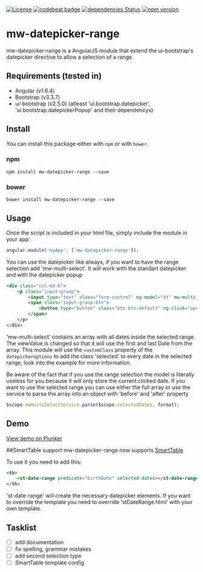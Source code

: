 [![License](https://img.shields.io/badge/license-MIT-green.svg)](https://github.com/MrWook/mw-datepicker-range/blob/master/LICENSE.txt)
[![codebeat badge](https://codebeat.co/badges/82e27a82-74d8-4442-a8df-e7fba1808f2d)](https://codebeat.co/projects/github-com-mrwook-mw-datepicker-range-master)
[![dependencies Status](https://david-dm.org/MrWook/mw-datepicker-range/status.svg)](https://david-dm.org/MrWook/mw-datepicker-range)
[![npm version](https://badge.fury.io/js/mw-datepicker-range.svg)](https://badge.fury.io/js/mw-datepicker-range)


# mw-datepicker-range

mw-datepicker-range is a AngularJS module that extend the ui-bootstrap's datepicker directive to allow a selection of a range.

## Requirements (tested in)
- Angular (v1.6.4)
- Bootstrap (v3.3.7)
- ui-bootstrap (v2.5.0) (atleast 'ui.bootstrap.datepicker', 'ui.bootstrap.datepickerPopup' and their dependencys)

## Install

You can install this package either with `npm` or with `bower`.

### npm

```shell
npm install mw-datepicker-range --save
```

### bower

```shell
bower install mw-datepicker-range --save
```

## Usage

Once the script is included in your html file, simply include the module in your app:
```javascript
angular.module('myApp', ['mw-datepicker-range']);
```
    

You can use the datepicker like always, if you want to have the range selection add 'mw-multi-select'.
It will work with the standart datepicker and with the datepicker popup
```html
<div class="col-md-6">
    <p class="input-group">
        <input type="text" class="form-control" ng-model="dt" mw-multi-select="selectedDates" uib-datepicker-popup="dd/MM/y" is-open="opened" datepicker-options="dateOptions"/>
        <span class="input-group-btn">
            <button type="button" class="btn btn-default" ng-click="open()"><i class="glyphicon glyphicon-calendar"></i></button>
        </span>
    </p>
</div>
```
    

'mw-multi-select' contains an array with all dates inside the selected range.
The viewValue is changed so that it will use the first and last Date from the array.
This module will use the ``customClass`` property of the `datepickeroptions` to add the class 'selected' to every date in the selected range, look into the example for more information.

Be aware of the fact that if you use the range selection the model is literally useless for you because it will only store the current clicked date.
If you want to use the selected range you can use either the full array or use the service to parse the array into an object with 'before' and 'after' property

```javascript
$scope.mwMultiSelectService.parse($scope.selectedDates, format);
```


## Demo

<a href='https://plnkr.co/edit/cQ2Dr48Ya8mKcgHnrg5W?p=preview' target='_blank'>View demo on Plunker</a>

##SmartTable support
mw-datepicker-range now supports <a href='https://github.com/lorenzofox3/Smart-Table' target='_blank'>SmartTable</a>

To use it you need to add this:
```html
<th>
    <st-date-range predicate="birthDate" selected-dates></st-date-range>
</th>
```
'st-date-range' will create the necessary datepicker elements. 
If you want to override the template you need to override 'stDateRange.html' with your own template.

## Tasklist 
- [ ] add documentation
- [ ] fix spelling, grammar mistakes
- [ ] add second selection type
- [ ] SmartTable template config